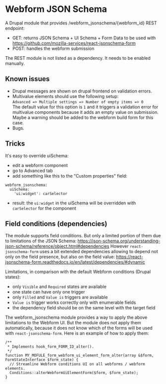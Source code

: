 # Webform JSON Schema

A Drupal module that provides /webform_jsonschema/{webform_id} REST endpoint:
- GET: returns JSON Schema + UI Schema + Form Data to be used with https://github.com/mozilla-services/react-jsonschema-form
- POST: handles the webform submission

The REST module is not listed as a dependency. It needs to be enabled manually.

## Known issues

- Drupal messages are shown on drupal frontend on validation errors.
- Multivalue elements should use the following setup:  
`Advanced => Multiple settings => Number of empty items => 0`  
The default value for this option is `1` and it triggers a validation error for multivalue components because it adds an empty value on submission.  
Maybe a warning should be added to the webform build form for this case.
- Bugs.

## Tricks

It's easy to override uiSchema:
- edit a webform component
- go to Advanced tab
- add something like this to the "Custom properties" field:
```
webform_jsonschema:
  uiSchema:
    'ui:widget': carSelector
```
- result: the `ui:widget` in the uiSchema will be overridden with `carSelector` for the component

## Field conditions (dependencies)

The module supports field conditions. But only a limited portion of them due to limitations of the JSON Schema: https://json-schema.org/understanding-json-schema/reference/object.html#dependencies
However `react-jsonschema-form` uses a bit extended dependencies allowing to depend not only on the field presence, but also on the field value: https://react-jsonschema-form.readthedocs.io/en/latest/dependencies/#dynamic

Limitations, in comparison with the default Webform conditions (Drupal states):
- only `Visible` and `Required` states are available
- one state can have only one trigger
- only `Filled` and `Value is` triggers are available
- `Value is` trigger works correctly only with enumerable fields
- the dependency field should be on the same level with the target field

The webform_jsonschema module provides a way to apply the above limitations to the Webform UI. But the module does not apply them automatically, because it does not know which of the forms will be used with `react-jsonschema-form`. Here is an example of how to apply them:
```
/**
 * Implements hook_form_FORM_ID_alter().
 */
function MY_MOFULE_form_webform_ui_element_form_alter(array &$form, FormStateInterface $form_state) {
  // Streamline Webform conditions UI on all webforms / webform elements.
  Conditions::alterWebformUiElementForm($form, $form_state);
}
```
